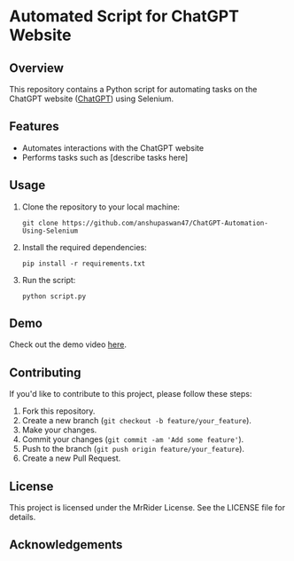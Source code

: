 # Automated Script for ChatGPT Website

## Overview
This repository contains a Python script for automating tasks on the ChatGPT website ([ChatGPT](https://jphgpt.vercel.app/)) using Selenium.

## Features
- Automates interactions with the ChatGPT website
- Performs tasks such as [describe tasks here]

## Usage
1. Clone the repository to your local machine:
    ```
    git clone https://github.com/anshupaswan47/ChatGPT-Automation-Using-Selenium
    ```
2. Install the required dependencies:
    ```
    pip install -r requirements.txt
    ```
3. Run the script:
    ```
    python script.py
    ```

## Demo
Check out the demo video [here](https://vimeo.com/915967150?share=copy).

## Contributing
If you'd like to contribute to this project, please follow these steps:
1. Fork this repository.
2. Create a new branch (`git checkout -b feature/your_feature`).
3. Make your changes.
4. Commit your changes (`git commit -am 'Add some feature'`).
5. Push to the branch (`git push origin feature/your_feature`).
6. Create a new Pull Request.

## License
This project is licensed under the MrRider License. See the LICENSE file for details.

## Acknowledgements
